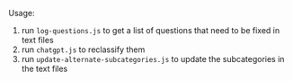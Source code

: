 Usage:

1. run `log-questions.js` to get a list of questions that need to be fixed in text files
2. run `chatgpt.js` to reclassify them
3. run `update-alternate-subcategories.js` to update the subcategories in the text files
